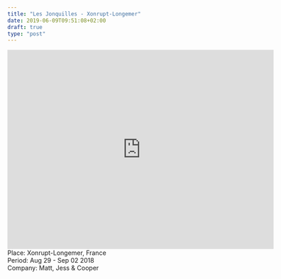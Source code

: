 ```yaml
---
title: "Les Jonquilles - Xonrupt-Longemer"
date: 2019-06-09T09:51:08+02:00
draft: true
type: "post"
---
```




<div class=fiche>
  <div class=map>
    <iframe src="https://www.google.com/maps/embed?pb=!1m18!1m12!1m3!1d2666.21164898078!2d6.946515615986874!3d48.06755747921797!2m3!1f0!2f0!3f0!3m2!1i1024!2i768!4f13.1!3m3!1m2!1s0x4793c5023ed32d9d%3A0x1cf75671f42f630d!2sCamping+les+Jonquilles!5e0!3m2!1sen!2sbe!4v1560113961583!5m2!1sen!2sbe" width="600" height="450" frameborder="0" style="border:0" allowfullscreen></iframe>
  </div>

  <div class="label">Place: Xonrupt-Longemer, France</div>
  <div class="label">Period: Aug 29 - Sep 02 2018</div>
  <div class="label">Company: Matt, Jess & Cooper</div>
</div>

